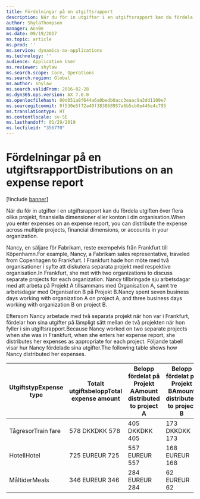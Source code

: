 ```yaml
---
title: Fördelningar på en utgiftsrapport
description: När du för in utgifter i en utgiftsrapport kan du fördela utgiften över flera olika projekt, juridiska personer eller konton i din organisation.
author: ShylaThompson
manager: AnnBe
ms.date: 09/19/2017
ms.topic: article
ms.prod: ''
ms.service: dynamics-ax-applications
ms.technology: ''
audience: Application User
ms.reviewer: shylaw
ms.search.scope: Core, Operations
ms.search.region: Global
ms.author: shylaw
ms.search.validFrom: 2016-02-28
ms.dyn365.ops.version: AX 7.0.0
ms.openlocfilehash: 00d051a8f644a6a0bedb0acc3eaac9a3dd1109e7
ms.sourcegitcommit: 0f530e5f72a40f383868957a6b5cb0e446e4c795
ms.translationtype: HT
ms.contentlocale: sv-SE
ms.lasthandoff: 01/29/2019
ms.locfileid: "356770"
---
```

# <a name="distributions-on-an-expense-report"></a><span data-ttu-id="90939-103">Fördelningar på en utgiftsrapport</span><span class="sxs-lookup"><span data-stu-id="90939-103">Distributions on an expense report</span></span>

[!include [banner](../includes/banner.md)]

<span data-ttu-id="90939-104"> När du för in utgifter i en utgiftsrapport kan du fördela utgiften över flera olika projekt, finansiella dimensioner eller konton i din organisation.</span><span class="sxs-lookup"><span data-stu-id="90939-104">When you enter expenses on an expense report, you can distribute the expense across multiple projects, financial dimensions, or accounts in your organization.</span></span>

<span data-ttu-id="90939-105">Nancy, en säljare för Fabrikam, reste exempelvis från Frankfurt till Köpenhamn.</span><span class="sxs-lookup"><span data-stu-id="90939-105">For example, Nancy, a Fabrikam sales representative, traveled from Copenhagen to Frankfurt.</span></span> <span data-ttu-id="90939-106">I Frankfurt hade hon möte med två organisationer i syfte att diskutera separata projekt med respektive organisation.</span><span class="sxs-lookup"><span data-stu-id="90939-106">In Frankfurt, she met with two organizations to discuss separate projects for each organization.</span></span> <span data-ttu-id="90939-107">Nancy tillbringade sju arbetsdagar med att arbeta på Projekt A tillsammans med Organisation A, samt tre arbetsdagar med Organisation B på Projekt B.</span><span class="sxs-lookup"><span data-stu-id="90939-107">Nancy spent seven business days working with organization A on project A, and three business days working with organization B on project B.</span></span>

<span data-ttu-id="90939-108">Eftersom Nancy arbetade med två separata projekt när hon var i Frankfurt, fördelar hon sina utgifter på lämpligt sätt mellan de två projekten när hon fyller i sin utgiftsrapport.</span><span class="sxs-lookup"><span data-stu-id="90939-108">Because Nancy worked on two separate projects when she was in Frankfurt, when she enters her expense report, she distributes her expenses as appropriate for each project.</span></span> <span data-ttu-id="90939-109">Följande tabell visar hur Nancy fördelade sina utgifter.</span><span class="sxs-lookup"><span data-stu-id="90939-109">The following table shows how Nancy distributed her expenses.</span></span>


| <span data-ttu-id="90939-110">Utgiftstyp</span><span class="sxs-lookup"><span data-stu-id="90939-110">Expense type</span></span> | <span data-ttu-id="90939-111">Totalt utgiftsbelopp</span><span class="sxs-lookup"><span data-stu-id="90939-111">Total expense amount</span></span>|<span data-ttu-id="90939-112">Belopp fördelat på Projekt A</span><span class="sxs-lookup"><span data-stu-id="90939-112">Amount distributed to project A</span></span>| <span data-ttu-id="90939-113">Belopp fördelat på Projekt B</span><span class="sxs-lookup"><span data-stu-id="90939-113">Amount distributed to project B</span></span> |
|--------------|---------------------|-------------------------------|---------------------------------|
|<span data-ttu-id="90939-114">Tågresor</span><span class="sxs-lookup"><span data-stu-id="90939-114">Train fare</span></span>   |<span data-ttu-id="90939-115">578 DKK</span><span class="sxs-lookup"><span data-stu-id="90939-115">DKK 578</span></span>              |<span data-ttu-id="90939-116">405 DKK</span><span class="sxs-lookup"><span data-stu-id="90939-116">DKK 405</span></span>                        |<span data-ttu-id="90939-117">173 DKK</span><span class="sxs-lookup"><span data-stu-id="90939-117">DKK 173</span></span>                          |
|<span data-ttu-id="90939-118">Hotell</span><span class="sxs-lookup"><span data-stu-id="90939-118">Hotel</span></span>         |<span data-ttu-id="90939-119">725 EUR</span><span class="sxs-lookup"><span data-stu-id="90939-119">EUR 725</span></span>              |<span data-ttu-id="90939-120">557 EUR</span><span class="sxs-lookup"><span data-stu-id="90939-120">EUR 557</span></span>                        |<span data-ttu-id="90939-121">168 EUR</span><span class="sxs-lookup"><span data-stu-id="90939-121">EUR 168</span></span>                          |
|<span data-ttu-id="90939-122">Måltider</span><span class="sxs-lookup"><span data-stu-id="90939-122">Meals</span></span>         |<span data-ttu-id="90939-123">346 EUR</span><span class="sxs-lookup"><span data-stu-id="90939-123">EUR 346</span></span>              |<span data-ttu-id="90939-124">284 EUR</span><span class="sxs-lookup"><span data-stu-id="90939-124">EUR 284</span></span>                        |<span data-ttu-id="90939-125">62 EUR</span><span class="sxs-lookup"><span data-stu-id="90939-125">EUR 62</span></span>                           |

